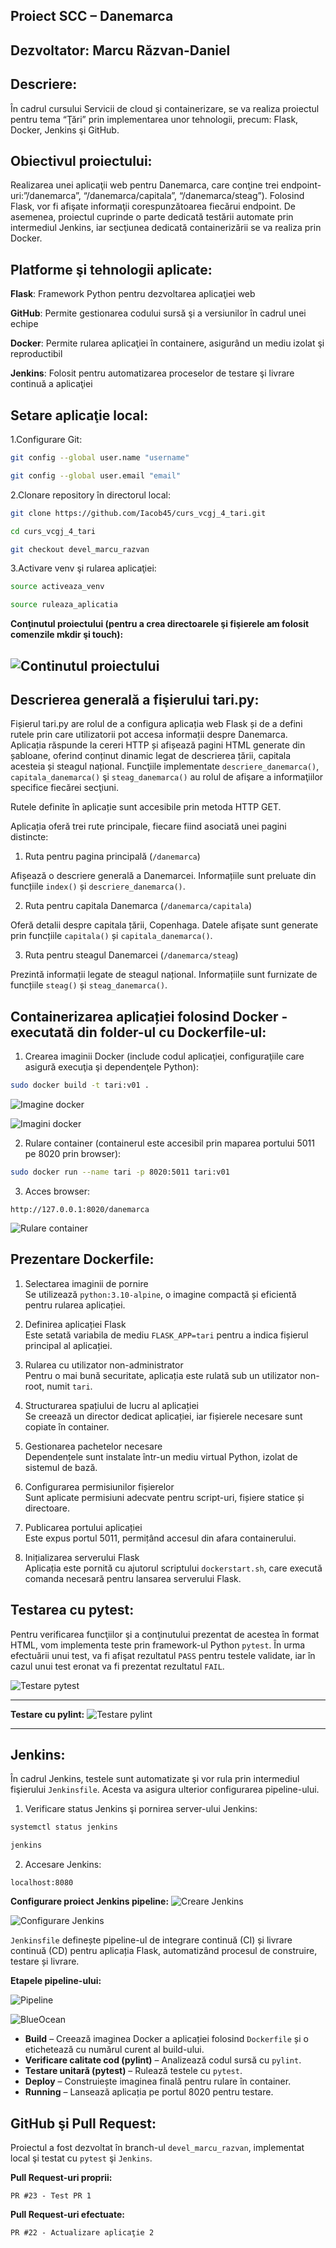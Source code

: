**Proiect SCC – Danemarca**
---
**Dezvoltator: Marcu Răzvan-Daniel**
---
**Descriere:**
---
În cadrul cursului Servicii de cloud şi containerizare, se va realiza proiectul pentru tema “Ţări” prin implementarea unor tehnologii, precum: Flask, Docker, Jenkins şi GitHub.

**Obiectivul proiectului:**
---
Realizarea unei aplicaţii web pentru Danemarca, care conţine trei endpoint-uri:”/danemarca”, “/danemarca/capitala”, “/danemarca/steag”). Folosind Flask, vor fi afişate informaţii corespunzătoarea fiecărui endpoint. De asemenea, proiectul cuprinde o parte dedicată testării automate prin intermediul Jenkins, iar secţiunea dedicată containerizării se va realiza prin Docker.

**Platforme şi tehnologii aplicate:**
---
**Flask**: Framework Python pentru dezvoltarea aplicaţiei web

**GitHub**: Permite gestionarea codului sursă şi a versiunilor în cadrul unei echipe

**Docker**: Permite rularea aplicaţiei în containere, asigurând un mediu izolat şi reproductibil

**Jenkins**: Folosit pentru automatizarea proceselor de testare şi livrare continuă a aplicaţiei

**Setare aplicaţie local:**
---
1.Configurare Git:

```bash
git config --global user.name "username"
```

```bash
git config --global user.email "email"
```

2.Clonare repository în directorul local:

```bash
git clone https://github.com/Iacob45/curs_vcgj_4_tari.git
```

```bash
cd curs_vcgj_4_tari
```

```bash
git checkout devel_marcu_razvan
```

3.Activare venv şi rularea aplicaţiei:

```bash
source activeaza_venv
```

```bash
source ruleaza_aplicatia
```

**Conţinutul proiectului (pentru a crea directoarele şi fişierele am folosit comenzile mkdir şi touch):**

![Continutul proiectului](/static/continut.png)
---
**Descrierea generală a fişierului tari.py:**
---
Fișierul tari.py are rolul de a configura aplicația web Flask și de a defini rutele prin care utilizatorii pot accesa informații despre Danemarca. Aplicația răspunde la cereri HTTP și afișează pagini HTML generate din șabloane, oferind conținut dinamic legat de descrierea țării, capitala acesteia și steagul național. Funcţiile implementate `descriere_danemarca()`, `capitala_danemarca()` şi `steag_danemarca()` au rolul de afişare a informaţiilor specifice fiecărei secţiuni.

Rutele definite în aplicație sunt accesibile prin metoda HTTP GET.

Aplicația oferă trei rute principale, fiecare fiind asociată unei pagini distincte:

1. Ruta pentru pagina principală (`/danemarca`)

Afișează o descriere generală a Danemarcei. Informațiile sunt preluate din funcțiile `index()` și `descriere_danemarca()`.

2. Ruta pentru capitala Danemarca (`/danemarca/capitala`)

Oferă detalii despre capitala țării, Copenhaga. Datele afișate sunt generate prin funcțiile `capitala()` și `capitala_danemarca()`.

3. Ruta pentru steagul Danemarcei (`/danemarca/steag`)

Prezintă informații legate de steagul național. Informațiile sunt furnizate de funcțiile `steag()` și `steag_danemarca()`.

**Containerizarea aplicației folosind Docker - executată din folder-ul cu Dockerfile-ul:**
---
1. Crearea imaginii Docker (include codul aplicaţiei, configuraţiile care asigură execuţia şi dependenţele Python):

```bash
sudo docker build -t tari:v01 .
```
![Imagine docker](/static/imagine_docker.png)

![Imagini docker](/static/imagini_docker.png)

2. Rulare container (containerul este accesibil prin maparea portului 5011 pe 8020 prin browser): 

```bash
sudo docker run --name tari -p 8020:5011 tari:v01
```
3. Acces browser:

```
http://127.0.0.1:8020/danemarca
```
![Rulare container](/static/browser_container.png)

**Prezentare Dockerfile:**
---
1. Selectarea imaginii de pornire  
Se utilizează `python:3.10-alpine`, o imagine compactă și eficientă pentru rularea aplicației.

2. Definirea aplicației Flask  
Este setată variabila de mediu `FLASK_APP=tari` pentru a indica fișierul principal al aplicației.

3. Rularea cu utilizator non-administrator  
Pentru o mai bună securitate, aplicația este rulată sub un utilizator non-root, numit `tari`.

4. Structurarea spațiului de lucru al aplicației  
Se creează un director dedicat aplicației, iar fișierele necesare sunt copiate în container.

5. Gestionarea pachetelor necesare  
Dependențele sunt instalate într-un mediu virtual Python, izolat de sistemul de bază.

6. Configurarea permisiunilor fișierelor  
Sunt aplicate permisiuni adecvate pentru script-uri, fișiere statice și directoare.

7. Publicarea portului aplicației  
Este expus portul 5011, permițând accesul din afara containerului.

8. Inițializarea serverului Flask  
Aplicația este pornită cu ajutorul scriptului `dockerstart.sh`, care execută comanda necesară pentru lansarea serverului Flask.

**Testarea cu pytest:**
---
Pentru verificarea funcţiilor şi a conţinutului prezentat de acestea în format HTML, vom implementa teste prin framework-ul Python `pytest`. În urma efectuării unui test, va fi afişat rezultatul `PASS` pentru testele validate, iar în cazul unui test eronat va fi prezentat rezultatul `FAIL`.

![Testare pytest](/static/pytest.png)

---

**Testare cu pylint:**
![Testare pylint](/static/testare_pylint.png)

---

**Jenkins:**
---
În cadrul Jenkins, testele sunt automatizate şi vor rula prin intermediul fişierului `Jenkinsfile`. Acesta va asigura ulterior configurarea pipeline-ului.

1. Verificare status Jenkins şi pornirea server-ului Jenkins:

```bash
systemctl status jenkins
```

```bash
jenkins
```

2. Accesare Jenkins:

```
localhost:8080
```

**Configurare proiect Jenkins pipeline:**
![Creare Jenkins](/static/crearejenkins.png)

![Configurare Jenkins](/static/configurarejenkins.png)

`Jenkinsfile` definește pipeline-ul de integrare continuă (CI) și livrare continuă (CD) pentru aplicația Flask, automatizând procesul de construire, testare și livrare.

**Etapele pipeline-ului:**

![Pipeline](/static/pipeline.png)

![BlueOcean](/static/blueocean.png)

- **Build** – Creează imaginea Docker a aplicației folosind `Dockerfile` și o etichetează cu numărul curent al build-ului.
- **Verificare calitate cod (pylint)** – Analizează codul sursă cu `pylint`.
- **Testare unitară (pytest)** – Rulează testele cu `pytest`.
- **Deploy** – Construiește imaginea finală pentru rulare în container.
- **Running** – Lansează aplicația pe portul 8020 pentru testare.

**GitHub şi Pull Request:**
---
Proiectul a fost dezvoltat în branch-ul `devel_marcu_razvan`, implementat local şi testat cu `pytest` şi `Jenkins`.

**Pull Request-uri proprii:**

```
PR #23 - Test PR 1
```

**Pull Request-uri efectuate:**

```
PR #22 - Actualizare aplicaţie 2
```
